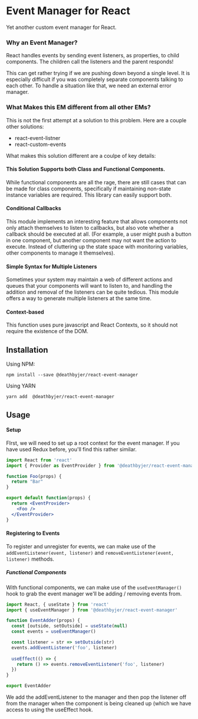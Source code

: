 Event Manager for React
=======================

Yet another custom event manager for React.

### Why an Event Manager?
React handles events by sending event listeners, as properties, to child components. The children call the listeners and the parent responds!

This can get rather trying if we are pushing down beyond a single level. It is especially difficult if you was completely separate components talking to each other. To handle a situation like that, we need an external error manager.

### What Makes this EM different from all other EMs?
This is not the first attempt at a solution to this problem. Here are a couple other solutions:
 - react-event-listner
 - react-custom-events 

What makes this solution different are a coulpe of key details:

#### This Solution Supports both Class and Functional Components.
While functional components are all the rage, there are still cases that can be made for class components, specifically if maintaining non-state instance variables are required. This library can easily support both.

#### Conditional Callbacks
This module implements an interesting feature that allows components not only attach themselves to listen to callbacks, but also vote whether a callback should be executed at all. (For example, a user might push a button in one component, but another component may not want the action to execute. Instead of cluttering up the state space with monitoring variables, other components to manage it themselves).

#### Simple Syntax for Multiple Listeners
Sometimes your system may maintain a web of different actions and queues that your components will want to listen to, and handling the addition and removal of the listeners can be quite tedious. This module offers a way to generate multiple listeners at the same time.

#### Context-based
This function uses pure javascript and React Contexts, so it should not require the existence of the DOM.

Installation
------------

Using NPM:
```
npm install --save @deathbyjer/react-event-manager
```

Using YARN
```
yarn add  @deathbyjer/react-event-manager
```

Usage
-----


#### Setup
FIrst, we will need to set up a root context for the event manager. If you have used Redux before, you'll find this rather similar.


```jsx
import React from 'react'
import { Provider as EventProvider } from '@deathbyjer/react-event-manager'

function Foo(props) {
  return "Bar"
}

export default function(props) {
  return <EventProvider>
    <Foo />
  </EventProvider>
}
```

#### Registering to Events

To register and unregister for events, we can make use of the `addEventListener(event, listener)` and `removeEventListener(event, listener)` methods. 

##### Functional Components
With functional components, we can make use of the `useEventManager()` hook to grab the event manager we'll be adding / removing events from.

```javascript
import React, { useState } from 'react'
import { useEventManager } from '@deathbyjer/react-event-manager'

function EventAdder(props) {
  const [outside, setOutside] = useState(null)
  const events = useEventManager()

  const listener = str => setOutside(str)
  events.addEventListener('foo', listener)
  
  useEffect(() => {
    return () => events.removeEventListener('foo', listener)
  })
}

export EventAdder
```

We add the addEventListener to the manager and then pop the listener off from the manager when the component is being cleaned up (which we have access to using the useEffect hook.
